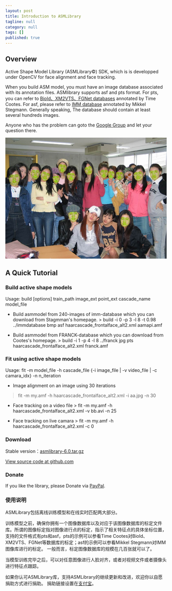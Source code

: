 ```yaml
---
layout: post
title: Introduction to ASMLibrary
tagline: null
category: null
tags: []
published: true
---
```

## Overview ## 

Active Shape Model Library (ASMLibrary©) SDK, which is is developped under OpenCV for face alignment and face tracking. 

When you build ASM model, you must have an image database associated with its annotation files. ASMlibrary supports asf and pts format. For pts, you can refer to [BioId、XM2VTS、FGNet databases](http://personalpages.manchester.ac.uk/staff/timothy.f.cootes/tfc_software.html)  annotated by Time Cootes. For asf, please refer to [IMM database](http://www2.imm.dtu.dk/pubdb/views/publication_details.php?id=922)  annotated by Mikkel Stegmann. Generally speaking, The database should contain at least several hundreds images.  

Anyone who has the problem can goto the [Google Group](http://groups.google.com/group/asmlibrary) and let your question there. 

![image](/assets/post-images/null-cd0fb4cd-fb92-47de-cc6d-c66b462d0c91.jpg)

## A Quick Tutorial ##

### Build active shape models ### 

Usage: build [options] train_path image_ext point_ext cascade_name model_file 
 * Build asmmodel from 240-images of imm-database which you can download from Stagmman's homepage. 
        > build -i 0 -p 3 -l 8 -t 0.98 ../immdatabase bmp asf haarcascade_frontalface_alt2.xml aamapi.amf 

 * Build asmmodel from FRANCK-database which you can download from Cootes's homepage. 
        > build -i 1 -p 4 -l 8 ../franck jpg pts haarcascade_frontalface_alt2.xml franck.amf  

### Fit using active shape models ### 

Usage: fit -m model_file -h cascade_file {-i image_file | -v video_file | -c camara_idx} -n n_iteration

 * Image alignment on an image using 30 iterations
<blockquote>fit -m my.amf -h haarcascade_frontalface_alt2.xml -i aa.jpg -n 30</blockquote> 

 * Face tracking on a video file
        > fit -m my.amf -h haarcascade_frontalface_alt2.xml -v bb.avi -n 25

 * Face tracking on live camara
        >  fit -m my.amf -h haarcascade_frontalface_alt2.xml -c 0 

### Download ### 

Stable version：[asmlibrary-6.0.tar.gz](https://github.com/greatyao/asmlibrary/archive/master.zip) 

[View source code at github.com](https://github.com/greatyao/asmlibrary)

### Donate ### 

If you like the library, please Donate via [PayPal](https://www.paypal.com/cgi-bin/webscr?cmd=_s-xclick&hosted_button_id=CS9NXZETE7X4L).

### 使用说明 ### 

ASMLibrary包括离线训练模型和在线实时匹配两大部分。 

训练模型之前，确保你拥有一个图像数据库以及对应于该图像数据库的标定文件库。所谓的图像标定指对图像进行点的标定，指示了相关特征点的具体坐标位置，支持的文件格式有pts和asf，pts的示例可以参看Time Cootes对BioId、XM2VTS、FGNet等数据库的标定；asf的示例可以参看Mikkel Stegmann对IMM图像库进行的标定。 一般而言，标定图像数据库的规模在几百张就可以了。 

当模型训练完毕之后，可以对任意图像进行人脸对齐，或者对视频文件或者摄像头进行特征点跟踪。 

如果你认可ASMLibrary库，支持ASMLibrary的继续更新和改进，欢迎你以自愿捐助方式进行捐助。 捐助链接设置在[支付宝](https://me.alipay.com/asmlibrary)。
